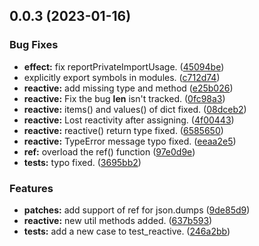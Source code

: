 ## 0.0.3 (2023-01-16)


### Bug Fixes

* **effect:** fix reportPrivateImportUsage. ([45094be](https://github.com/frederick-wang/pyreactivity/commit/45094becd4c4e2890cc0a5644b7937be2276ae47))
* explicitly export symbols in modules. ([c712d74](https://github.com/frederick-wang/pyreactivity/commit/c712d740a0bd98d9fa5fb19bd8cdd3682584b79d))
* **reactive:** add missing type and method ([e25b026](https://github.com/frederick-wang/pyreactivity/commit/e25b026ef9b4a4919779add401995a53274ecd13))
* **reactive:** Fix the bug __len__ isn't tracked. ([0fc98a3](https://github.com/frederick-wang/pyreactivity/commit/0fc98a3dee3e3acf75956aa9c970101b649b08e9))
* **reactive:** items() and values() of dict fixed. ([08dceb2](https://github.com/frederick-wang/pyreactivity/commit/08dceb2bcf45e764e15b892047c619471590af59))
* **reactive:** Lost reactivity after assigning. ([4f00443](https://github.com/frederick-wang/pyreactivity/commit/4f0044304db7a09cc2a6c253377b35fb3fb6fee7))
* **reactive:** reactive() return type fixed. ([6585650](https://github.com/frederick-wang/pyreactivity/commit/6585650e49f4b66300242fea05644a112b1461b1))
* **reactive:** TypeError message typo fixed. ([eeaa2e5](https://github.com/frederick-wang/pyreactivity/commit/eeaa2e52fb63bbdcedb91e2a6f891fcee7962de8))
* **ref:** overload the ref() function ([97e0d9e](https://github.com/frederick-wang/pyreactivity/commit/97e0d9ee25322e237b863662fb34d6c33961da11))
* **tests:** typo fixed. ([3695bb2](https://github.com/frederick-wang/pyreactivity/commit/3695bb2314d53dd73a4ffb3dd7706c770dbc9651))


### Features

* **patches:** add support of ref for json.dumps ([9de85d9](https://github.com/frederick-wang/pyreactivity/commit/9de85d9b5b5b6f7ca4db52ec073da05c227a7e31))
* **reactive:** new util methods added. ([637b593](https://github.com/frederick-wang/pyreactivity/commit/637b5936d3a82bfaacdddc55419dbdd2ced82b68))
* **tests:** add a new case to test_reactive. ([246a2bb](https://github.com/frederick-wang/pyreactivity/commit/246a2bbe91ad69be54e6533f82d3b58a13c6277c))



